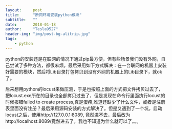 ```yaml
---
layout:     post
title:      "断网环境安装python模块"
subtitle:   ""
date:       2018-01-18
author:     "Tesla9527"
header-img: "img/post-bg-alitrip.jpg"
tags:
    - python
---
```

python的安装还是在联网的情况下通过pip最方便，但有些场景我们没有外网，自己尝试了多种方法，都很麻烦。最后采用如下方式解决：在一台联网的机器上安装好需要的模块，然后将Lib目录打包拷贝到没有外网的机器上的Lib目录下，就ok了。

后来想用python的locust来做压测，于是也按照上面的方式把文件拷贝过去了，把locust.exe所在的目录也全部拷贝过去了，但是发现在命令行里面执行locust的时候报错failed to create process,真是蛋疼,难道还缺少了什么文件，或者是注册表里面没有注册？最后采用源码安装的方式解决了。但是又遇到了一个坑，启动locust之后，使用http://127.0.0.1:8089, 竟然进不去，最后改为http://localhost:8089/竟然进去了，我也不知道为什么就可以了。。。